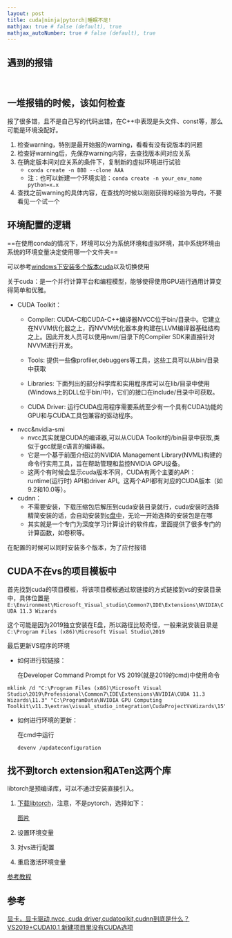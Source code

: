 ```yaml
---
layout: post
title: cuda|ninja|pytorch|睡眠不足!
mathjax: true # false (default), true
mathjax_autoNumber: true # false (default), true
---
```

## 遇到的报错

<br/>

## 一堆报错的时候，该如何检查

报了很多错，且不是自己写的代码出错，在C++中表现是头文件、const等，那么可能是环境没配好。

1. 检查warning，特别是最开始报的warning，看看有没有说版本的问题
2. 检查好warning后，先保存warning内容，去查找版本间对应关系
3. 在确定版本间对应关系的条件下，复制新的虚拟环境进行试验
   - `conda create -n BBB --clone AAA`
   - 注：也可以新建一个环境实验：`conda create -n your_env_name python=x.x`
4. 查找之前warning的具体内容，在查找的时候以刚刚获得的经验为导向，不要看见一个试一个

## 环境配置的逻辑

==在使用conda的情况下，环境可以分为系统环境和虚拟环境，其中系统环境由系统的环境变量决定使用哪一个文件夹==

可以参考[windows下安装多个版本cuda](https://blog.csdn.net/zsc201825/article/details/91149550)以及切换使用

关于cuda：是一个并行计算平台和编程模型，能够使得使用GPU进行通用计算变得简单和优雅。

- CUDA Toolkit：
  - Compiler: CUDA-C和CUDA-C++编译器NVCC位于bin/目录中。它建立在NVVM优化器之上，而NVVM优化器本身构建在LLVM编译器基础结构之上。因此开发人员可以使用nvm/目录下的Compiler SDK来直接针对NVVM进行开发。

  - Tools: 提供一些像profiler,debuggers等工具，这些工具可以从bin/目录中获取

  - Libraries: 下面列出的部分科学库和实用程序库可以在lib/目录中使用(Windows上的DLL位于bin/中)，它们的接口在include/目录中可获取。
  - CUDA Driver: 运行CUDA应用程序需要系统至少有一个具有CUDA功能的GPU和与CUDA工具包兼容的驱动程序。
- nvcc&nvidia-smi
  - nvcc其实就是CUDA的编译器,可以从CUDA Toolkit的/bin目录中获取,类似于gcc就是c语言的编译器。
  - 它是一个基于前面介绍过的NVIDIA Management Library(NVML)构建的命令行实用工具，旨在帮助管理和监控NVIDIA GPU设备。
  - 这两个有时候会显示cuda版本不同，CUDA有两个主要的API：runtime(运行时) API和driver API。这两个API都有对应的CUDA版本（如9.2和10.0等）。
- cudnn：
  - 不需要安装，下载压缩包后解压到cuda安装目录就行，cuda安装时选择精简安装的话，会自动安装到[c盘中](https://)，无论一开始选择的安装包是在哪
  - 其实就是一个专门为深度学习计算设计的软件库，里面提供了很多专门的计算函数，如卷积等。

在配置的时候可以同时安装多个版本，为了应付报错

## CUDA不在vs的项目模板中

首先找到cuda的项目模板，将该项目模板通过软链接的方式链接到vs的安装目录中，具体位置是`E:\Environment\Microsoft_Visual_studio\Common7\IDE\Extensions\NVIDIA\CUDA 11.3 Wizards`

这个可能是因为2019独立安装在E盘，所以路径比较奇怪，一般来说安装目录是`C:\Program Files (x86)\Microsoft Visual Studio\2019`

最后更新VS程序的环境

- 如何进行软链接：
  
  在Developer Command Prompt for VS 2019(就是2019的cmd)中使用命令

```
mklink /d "C:\Program Files (x86)\Microsoft Visual Studio\2019\Professional\Common7\IDE\Extensions\NVIDIA\CUDA 11.3 Wizards\11.3" "C:\ProgramData\NVIDIA GPU Computing Toolkit\v11.3\extras\visual_studio_integration\CudaProjectVsWizards\15"
```

- 如何进行环境的更新：
  
  在cmd中运行
  ```
  devenv /updateconfiguration
  ```
## 找不到torch extension和ATen这两个库

libtorch是预编译库，可以不通过安装直接引入。

1. [下载libtorch](https://pytorch.org/get-started/locally/)，注意，不是pytorch，选择如下：
   
   [图片](https://img2022.cnblogs.com/blog/1603920/202208/1603920-20220808165421957-503784113.png)
2. 设置环境变量
3. 对vs进行配置
4. 重启激活环境变量

[参考教程](https://www.cnblogs.com/yanshw/p/16562659.html)

## 参考

[显卡，显卡驱动,nvcc, cuda driver,cudatoolkit,cudnn到底是什么？](https://zhuanlan.zhihu.com/p/91334380)
[VS2019+CUDA10.1 新建项目里没有CUDA选项](https://blog.csdn.net/weixin_39591031/article/details/124462430)
